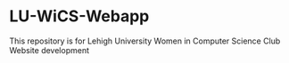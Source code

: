# LU-WiCS-Webapp
This repository is for Lehigh University Women in Computer Science Club Website development
